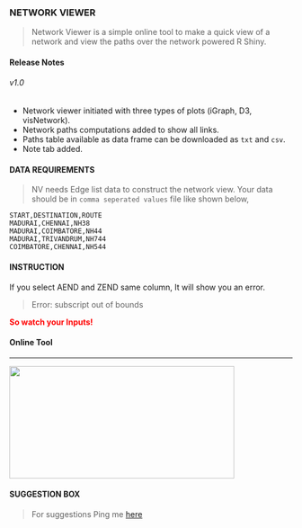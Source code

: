 ### <b>NETWORK VIEWER</b>

> Network Viewer is a simple online tool to make a quick view of a network and view the paths over the network powered R Shiny.

#### Release Notes

###### v1.0

- Network viewer initiated with three types of plots (iGraph, D3, visNetwork).
- Network paths computations added to show all links.
- Paths table available as data frame can be downloaded as `txt` and `csv`.
- Note tab added.

#### <b>DATA REQUIREMENTS</b>

> NV needs Edge list data to construct the network view. Your data should be in `comma seperated values` file like shown below,

```text
START,DESTINATION,ROUTE
MADURAI,CHENNAI,NH38
MADURAI,COIMBATORE,NH44
MADURAI,TRIVANDRUM,NH744
COIMBATORE,CHENNAI,NH544
```


#### <b>INSTRUCTION</b>

If you select AEND and ZEND same column, It will show you an error.

> Error: subscript out of bounds

<b><font color="red">So watch your Inputs!</font></b>


#### **Online Tool**

<hr>

<img src="https://bhanuchander210.github.io/myapps/images/networkviewer.gif" width="400" height="200" align="center"/>

#### <b> SUGGESTION BOX </b>

> For suggestions Ping me [here](https://bhanuchander210.github.io)